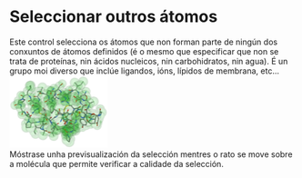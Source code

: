 # Seleccionar outros átomos
Este control selecciona os átomos que non forman parte de ningún dos conxuntos de átomos definidos (é o mesmo que especificar que non se trata de proteínas, nin ácidos nucleicos, nin carbohidratos, nin agua). É un grupo moi diverso que inclúe ligandos, ións, lípidos de membrana, etc...  
![Select](static/img/select.png)   
Móstrase unha previsualización da selección mentres o rato se move sobre a molécula que permite verificar a calidade da selección.
